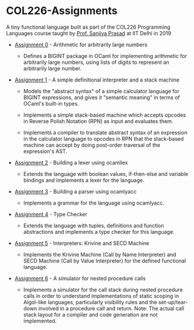 # COL226-Assignments

A tiny functional language built as part of the COL226 Programming Languages course taught by [Prof. Sanjiva Prasad](https://www.cse.iitd.ernet.in/~sanjiva/) at IIT Delhi in 2019

- [Assignment 0](Assn0/README.md) - Arithmetic for arbitrarily large numbers
	
    - Defines a BIGINT package in OCaml for implementing arithmetic for arbitrarily large numbers, using lists of digits to represent an arbitrarily large number.

- [Assignment 1](Assn1/README.md) - A simple definitional interpreter and a stack machine
	
    - Models the "abstract syntax" of a simple calculator language for BIGINT expressions, and gives it "semantic meaning" in terms of OCaml's built-in types.
	
    - Implements a simple stack-based machine which accepts opcodes in Reverse Polish Notation (RPN) as input and evaluates them.
	
    - Implements a compiler to translate abstract syntax of an expression in the calculator language to opcodes in RPN that the stack-based machine can accept by doing post-order traversal of the expression's AST.

- [Assignment 2](Assn2/README.md) - Building a lexer using ocamllex
    
    - Extends the language with boolean values, if-then-else and variable bindings and implements a lexer for the language.

- [Assignment 3](Assn3/a3.mly) - Building a parser using ocamlyacc

    - Implements a grammar for the language using ocamlyacc.

- [Assignment 4](Assn4/README.md) - Type Checker

    - Extends the language with tuples, definitions and function abstractions and implements a type checker for this language.

- [Assignment 5](Assn5/README.md) - Interpreters: Krivine and SECD Machine

    - Implements the Krivine Machine (Call by Name Interpreter) and SECD Machine (Call by Value Interpreter) for the defined functional language.

- [Assignment 6](Assn6) - A simulator for nested procedure calls

    - Implements a simulator for the call stack during nested procedure calls in order to understand implementations of static scoping in Algol-like languages, particularly visibility rules and the set-up/tear-down involved in a procedure call and return. Note: The actual call stack layout for a compiler and code generation are not implemented.
